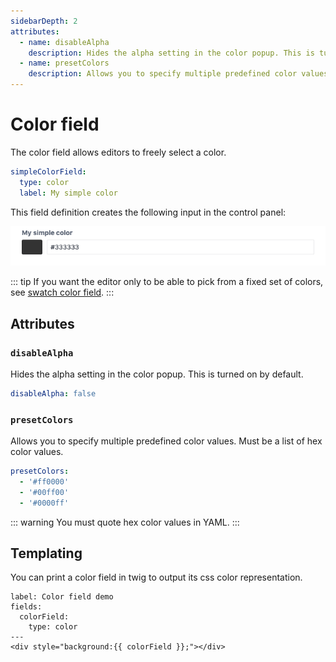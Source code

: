 ```yaml
---
sidebarDepth: 2
attributes:
  - name: disableAlpha
    description: Hides the alpha setting in the color popup. This is turned on by default.
  - name: presetColors
    description: Allows you to specify multiple predefined color values.
---
```


# Color field

The color field allows editors to freely select a color.

```yaml
simpleColorField:
  type: color
  label: My simple color
```

This field definition creates the following input in the control panel:

![A color field in the control panel](./images/color-field-01.png)

::: tip
If you want the editor only to be able to pick from a fixed
set of colors, see [swatch color field](swatch-color.md).
:::

## Attributes

<tcf-field-attribs :attributes="$page.frontmatter.attributes" />

### `disableAlpha`

Hides the alpha setting in the color popup. This is turned on by default.

```yaml
disableAlpha: false
```

### `presetColors`

Allows you to specify multiple predefined color values. Must be a list
of hex color values.

```yaml
presetColors:
  - '#ff0000'
  - '#00ff00'
  - '#0000ff'
```

::: warning
You must quote hex color values in YAML.
:::

## Templating

You can print a color field in twig to output its css color representation.

```twig
label: Color field demo
fields:
  colorField:
    type: color
---
<div style="background:{{ colorField }};"></div>
```
